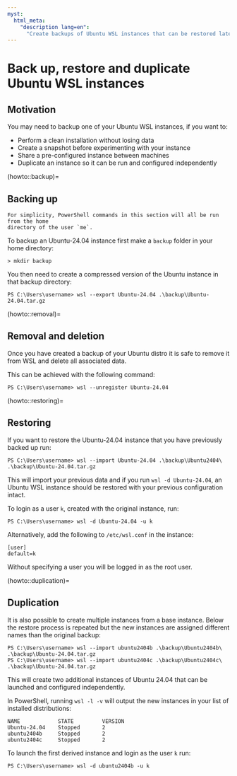 ```yaml
---
myst:
  html_meta:
    "description lang=en":
      "Create backups of Ubuntu WSL instances that can be restored later or duplicated into unique instances."
---
```


# Back up, restore and duplicate Ubuntu WSL instances

## Motivation

You may need to backup one of your Ubuntu WSL instances, if you want to:

- Perform a clean installation without losing data
- Create a snapshot before experimenting with your instance
- Share a pre-configured instance between machines
- Duplicate an instance so it can be run and configured independently

(howto::backup)=
## Backing up

```{note}
For simplicity, PowerShell commands in this section will all be run from the home
directory of the user `me`.
```

To backup an Ubuntu-24.04 instance first make a `backup` folder in your home directory:

```text
> mkdir backup
```

You then need to create a compressed version of the Ubuntu instance in that backup directory:

```text
PS C:\Users\username> wsl --export Ubuntu-24.04 .\backup\Ubuntu-24.04.tar.gz
```

(howto::removal)=
## Removal and deletion

Once you have created a backup of your Ubuntu distro it is safe to
remove it from WSL and delete all associated data.

This can be achieved with the following command:

```text
PS C:\Users\username> wsl --unregister Ubuntu-24.04
```

(howto::restoring)=
## Restoring

If you want to restore the Ubuntu-24.04 instance that you have previously backed up run:

```text
PS C:\Users\username> wsl --import Ubuntu-24.04 .\backup\Ubuntu2404\ .\backup\Ubuntu-24.04.tar.gz
```

This will import your previous data and if you run `wsl -d Ubuntu-24.04`, an Ubuntu WSL instance
should be restored with your previous configuration intact.

To login as a user `k`, created with the original instance, run: 

```text
PS C:\Users\username> wsl -d Ubuntu-24.04 -u k
```

Alternatively, add the following to `/etc/wsl.conf` in the instance:

```text
[user]
default=k
```

Without specifying a user you will be logged in as the root user.

(howto::duplication)=
## Duplication

It is also possible to create multiple instances from a base instance.
Below the restore process is repeated but the new instances are assigned
different names than the original backup:

```text
PS C:\Users\username> wsl --import ubuntu2404b .\backup\Ubuntu2404b\ .\backup\Ubuntu-24.04.tar.gz
PS C:\Users\username> wsl --import ubuntu2404c .\backup\Ubuntu2404c\ .\backup\Ubuntu-24.04.tar.gz
```

This will create two additional instances of Ubuntu 24.04 that can be launched and configured independently.

In PowerShell, running `wsl -l -v` will output the new instances in your list of installed distributions:

```text
NAME            STATE         VERSION
Ubuntu-24.04    Stopped       2
ubuntu2404b     Stopped       2
ubuntu2404c     Stopped       2
```

To launch the first derived instance and login as the user `k` run:

```text
PS C:\Users\username> wsl -d ubuntu2404b -u k
```
